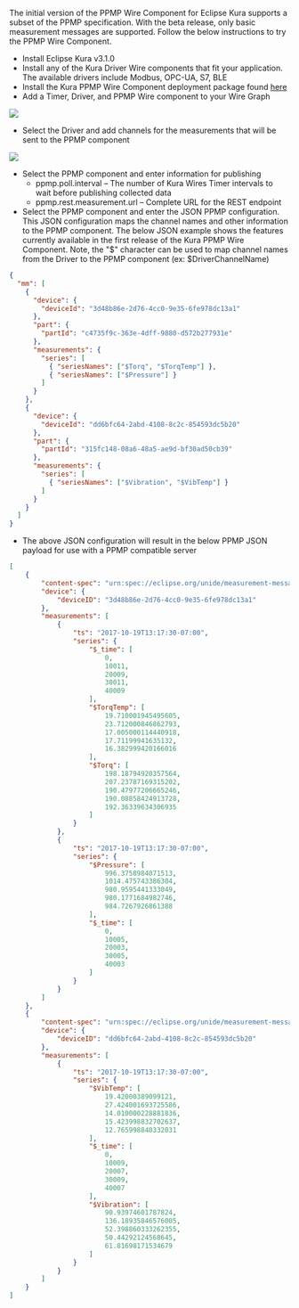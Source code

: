The initial version of the PPMP Wire Component for Eclipse Kura supports a subset of the PPMP specification. With the beta release, only basic measurement messages are supported. Follow the below instructions to try the PPMP Wire Component.

- Install Eclipse Kura v3.1.0
- Install any of the Kura Driver Wire components that fit your application. The available drivers include Modbus, OPC-UA, S7, BLE
- Install the Kura PPMP Wire Component deployment package found [here](https://raw.githubusercontent.com/eclipselabs/master/eclipseiot-testbed-productionperformancemanagement/kura-ppmp.dp)
- Add a Timer, Driver, and PPMP Wire component to your Wire Graph

 ![](https://raw.githubusercontent.com/eclipselabs/eclipseiot-testbed-productionperformancemanagement/master/kura-wires/wires-example.png)

- Select the Driver and add channels for the measurements that will be sent to the PPMP component

 ![](https://raw.githubusercontent.com/eclipselabs/eclipseiot-testbed-productionperformancemanagement/master/kura-wires/driver-configuration.png)

- Select the PPMP component and enter information for publishing
  - ppmp.poll.interval – The number of Kura Wires Timer intervals to wait before publishing collected data
  - ppmp.rest.measurement.url – Complete URL for the REST endpoint
- Select the PPMP component and enter the JSON PPMP configuration. This JSON configuration maps the channel names and other information to the PPMP component. The below JSON example shows the features currently available in the first release of the Kura PPMP Wire Component. Note, the &quot;$&quot; character can be used to map channel names from the Driver to the PPMP component (ex: $DriverChannelName)

```json
{
  "mm": [
    {
      "device": {
        "deviceId": "3d48b86e-2d76-4cc0-9e35-6fe978dc13a1"
      },
      "part": {
        "partId": "c4735f9c-363e-4dff-9880-d572b277931e"
      },
      "measurements": {
        "series": [
          { "seriesNames": ["$Torq", "$TorqTemp"] },
          { "seriesNames": ["$Pressure"] }
        ]
      }
    },
    {
      "device": {
        "deviceId": "dd6bfc64-2abd-4108-8c2c-854593dc5b20"
      },
      "part": {
        "partId": "315fc148-08a6-48a5-ae9d-bf30ad50cb39"
      },
      "measurements": {
        "series": [
          { "seriesNames": ["$Vibration", "$VibTemp"] }
        ]
      }
    }
  ]
}
```

- The above JSON configuration will result in the below PPMP JSON payload for use with a PPMP compatible server


```json
[
    {
        "content-spec": "urn:spec://eclipse.org/unide/measurement-message#v2",
        "device": {
            "deviceID": "3d48b86e-2d76-4cc0-9e35-6fe978dc13a1"
        },
        "measurements": [
            {
                "ts": "2017-10-19T13:17:30-07:00",
                "series": {
                    "$_time": [
                        0,
                        10011,
                        20009,
                        30011,
                        40009
                    ],
                    "$TorqTemp": [
                        19.710001945495605,
                        23.712000846862793,
                        17.005000114440918,
                        17.71199941635132,
                        16.382999420166016
                    ],
                    "$Torq": [
                        198.18794920357564,
                        207.23787169315202,
                        190.47977206665246,
                        190.08858424913728,
                        192.36339634306935
                    ]
                }
            },
            {
                "ts": "2017-10-19T13:17:30-07:00",
                "series": {
                    "$Pressure": [
                        996.3758984071513,
                        1014.475743386304,
                        980.9595441333049,
                        980.1771684982746,
                        984.7267926861388
                    ],
                    "$_time": [
                        0,
                        10005,
                        20003,
                        30005,
                        40003
                    ]
                }
            }
        ]
    },
    {
        "content-spec": "urn:spec://eclipse.org/unide/measurement-message#v2",
        "device": {
            "deviceID": "dd6bfc64-2abd-4108-8c2c-854593dc5b20"
        },
        "measurements": [
            {
                "ts": "2017-10-19T13:17:30-07:00",
                "series": {
                    "$VibTemp": [
                        19.42000389099121,
                        27.424001693725586,
                        14.010000228881836,
                        15.423998832702637,
                        12.765998840332031
                    ],
                    "$_time": [
                        0,
                        10009,
                        20007,
                        30009,
                        40007
                    ],
                    "$Vibration": [
                        90.93974601787824,
                        136.18935846576005,
                        52.398860333262355,
                        50.44292124568645,
                        61.81698171534679
                    ]
                }
            }
        ]
    }
]
```
